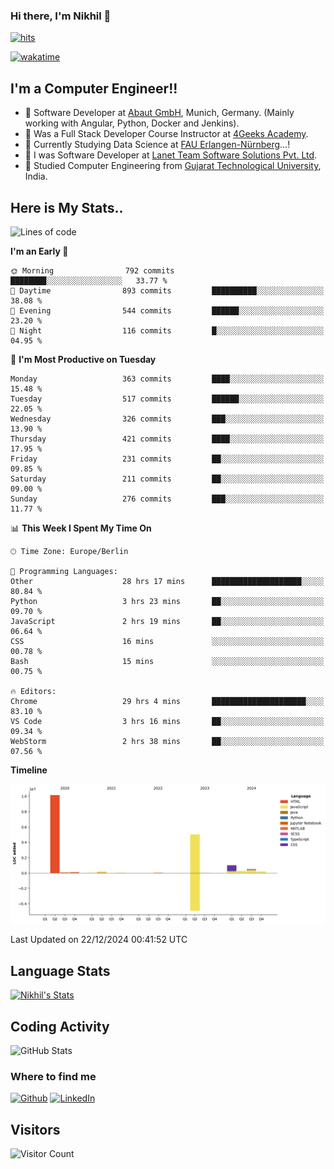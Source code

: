 ### Hi there, I'm Nikhil 👋

[![hits](https://hits.sh/github.com/silentsoft/hits.svg?color=2311cc)](https://hits.sh/github.com/silentsoft/hits/)

[![wakatime](https://wakatime.com/badge/user/369b6a3a-7953-4ff9-b7c7-be53d0a7ccc6.svg)](https://wakatime.com/@369b6a3a-7953-4ff9-b7c7-be53d0a7ccc6)

## I'm a  Computer Engineer!!

- 🌱 Software Developer at [Abaut GmbH](https://www.abaut.de/), Munich, Germany. (Mainly working with Angular, Python, Docker and Jenkins).
- 🌱 Was a Full Stack Developer Course Instructor at [4Geeks Academy](https://4geeks.com/).
- 🌱 Currently Studying Data Science at [FAU Erlangen-Nürnberg](https://www.fau.de/)...!
- 🌱 I was Software Developer at [Lanet Team Software Solutions Pvt. Ltd](https://lanetteam.com/).
- 🌱 Studied Computer Engineering from [Gujarat Technological University](https://www.gtu.ac.in/), India.

<h2>Here is My Stats..</h2>

<!--START_SECTION:waka-->
![Lines of code](https://img.shields.io/badge/From%20Hello%20World%20I%27ve%20Written-17.5%20million%20lines%20of%20code-blue)

**I'm an Early 🐤** 

```text
🌞 Morning                792 commits         ████████░░░░░░░░░░░░░░░░░   33.77 % 
🌆 Daytime                893 commits         ██████████░░░░░░░░░░░░░░░   38.08 % 
🌃 Evening                544 commits         ██████░░░░░░░░░░░░░░░░░░░   23.20 % 
🌙 Night                  116 commits         █░░░░░░░░░░░░░░░░░░░░░░░░   04.95 % 
```
📅 **I'm Most Productive on Tuesday** 

```text
Monday                   363 commits         ████░░░░░░░░░░░░░░░░░░░░░   15.48 % 
Tuesday                  517 commits         ██████░░░░░░░░░░░░░░░░░░░   22.05 % 
Wednesday                326 commits         ███░░░░░░░░░░░░░░░░░░░░░░   13.90 % 
Thursday                 421 commits         ████░░░░░░░░░░░░░░░░░░░░░   17.95 % 
Friday                   231 commits         ██░░░░░░░░░░░░░░░░░░░░░░░   09.85 % 
Saturday                 211 commits         ██░░░░░░░░░░░░░░░░░░░░░░░   09.00 % 
Sunday                   276 commits         ███░░░░░░░░░░░░░░░░░░░░░░   11.77 % 
```


📊 **This Week I Spent My Time On** 

```text
🕑︎ Time Zone: Europe/Berlin

💬 Programming Languages: 
Other                    28 hrs 17 mins      ████████████████████░░░░░   80.84 % 
Python                   3 hrs 23 mins       ██░░░░░░░░░░░░░░░░░░░░░░░   09.70 % 
JavaScript               2 hrs 19 mins       ██░░░░░░░░░░░░░░░░░░░░░░░   06.64 % 
CSS                      16 mins             ░░░░░░░░░░░░░░░░░░░░░░░░░   00.78 % 
Bash                     15 mins             ░░░░░░░░░░░░░░░░░░░░░░░░░   00.75 % 

🔥 Editors: 
Chrome                   29 hrs 4 mins       █████████████████████░░░░   83.10 % 
VS Code                  3 hrs 16 mins       ██░░░░░░░░░░░░░░░░░░░░░░░   09.34 % 
WebStorm                 2 hrs 38 mins       ██░░░░░░░░░░░░░░░░░░░░░░░   07.56 % 
```

**Timeline**

![Lines of Code chart](https://raw.githubusercontent.com/nikhilmaguwala/nikhilmaguwala/main/assets/bar_graph.png)


 Last Updated on 22/12/2024 00:41:52 UTC
<!--END_SECTION:waka-->

<h2>Language Stats</h2>

[![Nikhil's Stats](https://github-readme-stats.vercel.app/api/wakatime?username=nikhilmaguwala&layout=compact&title=Stats)](https://github.com/nikhilmaguwala)


<h2>Coding Activity</h2>

<p><img src="https://wakatime.com/share/@nikhilmaguwala/7dd532b8-3e5e-4c26-8c46-68cc27712a92.svg" alt="GitHub Stats"></p>

<h3>Where to find me</h3>
<p>
    <a href="https://github.com/nikhilmaguwala" target="_blank"><img alt="Github" src="https://img.shields.io/badge/GitHub-%2312100E.svg?&style=for-the-badge&logo=Github&logoColor=white" /></a>
    <a href="https://www.linkedin.com/in/nikhil-maguwala" target="_blank"><img alt="LinkedIn" src="https://img.shields.io/badge/linkedin-%230077B5.svg?&style=for-the-badge&logo=linkedin&logoColor=white" /></a> 
</p>


<h2>Visitors</h2>

![Visitor Count](https://profile-counter.glitch.me/nikhilmaguwala/count.svg)

[website]: https://nikhilmaguwala.github.io/
[instagram]: https://www.instagram.com/nikhil_maguwala/
[linkedin]: https://www.linkedin.com/in/nikhil-maguwala/


